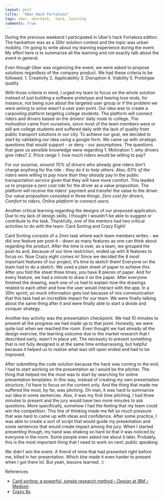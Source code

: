 ```yaml
---
layout: post
title:  "Uber Hack Fortaleza"
tags: uber, uberhack,  hack, learning
comments: true
---
```


During the previous weekend I participated in Uber’s hack Fortaleza edition. The hackathon was as a 30hr solution contest and the topic was urban mobility. <!--more-->
I’m going to write about my learning experience during the event. My effort here is to summarize all the learning and not exactly talk about the event in general.

Even though Uber was organizing the event, we were asked to propose solutions regardless of the company product.  We had these criteria to be followed.
	1. Creativity
	2. Applicability
	3. Disruption
	4. Viability
	5. Prototype quality

With those criteria in mind, I urged my team to focus on the whole solution instead of just building a software prototype and leaving lose ends, for instance, not being sure about the targeted user group or if the problem we were aiming to solve wasn’t a user pain point.
Our idea was to create a carpooling platform targeting college students. The platform will connect riders and drivers based on the drivers’ daily route to college. The motivation came from ourselves, since most of the team members were or still are college students and suffered daily with the lack of quality from public transport solutions in our city.
To achieve our goal, we decided to start by validating our idea using a google form. We came up with strategic questions that would support - or deny - our assumptions. The questions that gave us sensible knowledge were regarding
	1. Motivation
		1. why drivers give rides?
	2. Price range
		1. how much riders would be willing to pay?

For our surprise, *around 70% of drivers* who already give riders don’t charge anything for the ride - *they do it to help others*. Also, *63% of the riders* were willing to *pay more than they already* pay in the public transportation service given that they will have more comfort. This leaded us to propose a *zero cost ride* for the driver as a value proposition. The platform will receive the riders’ payment and transfer the value to the driver.
Our value proposition consisted in three things: *Zero cost for drivers*, *Comfort to riders*, *Online platform to connect users*.

Another critical learning regarding the designs of our proposed application.  Due to my lack of design skills, I thought I wouldn’t be able to suggest or contribute to the task. Thankfully, one of the mentors had two critical activities to do with the team: Card Sorting and Crazy Eight!

Card Sorting consists of a 2min task where each team members writes - we did one feature per post-it - down as many features as one can think about regarding the product. After the time is over, as a team, we grouped the post-its and, because of our time restriction, ended up with 8 features to focus on.
Now Crazy eight comes in! Since we decided the 8 most important features of our project, it’s time to sketch them! Everyone on the team had to do a sketch. We used a plain sheet of paper to achieve this. After you fold the sheet three times, you have 8 pieces of paper. And for every feature, we had a minute to draw it on the paper.
After everyone finished the drawing, each one of us had to explain how the drawings related to each other and how the user would interact with the app.
In a 30hr sprint, so much information gets lost because of mis communication that this task had an incredible impact for our team. We were finally talking about the same thing after it and were finally able to start a divide and conquer strategy.

Another key activity was the presentation checkpoint. We had 10 minutes to present all the progress we had made up to that point. Honestly, we were quite lost when we reached the room. Even thought we had already all the design exercise, the learning outcome due to the market research that I described early, wasn’t in place yet. The necessity to present something that is not fully designed is at the same time embarrassing, but helpful because it helped us to realize what was still open ended and had to be improved.

After submitting the code solution because the hack was coming to the end, I had to start working on the presentation as I would be the pitcher. The thing that helped me the most was to start by searching for online presentation templates. In this way, instead of creating my own presentation structure, I'd have to focus on the content only.
And the thing that made me suffered the most, by far, was pitching. Oh man, it was hard to summarize our idea in some sentences. Also, it was my first time pitching. I had three minutes to present and the jury would have two more minutes to ask questions. More specifically, somehow I had the feeling that my team could win the competition. This line of thinking made me fell so much pressure that was hard to came up with ideas and confidence. After some practice, I was able to create a sort of script that would guide my presentation and some sentences that would create impact among the jury. When I started presenting though, my hand was shaking so hard lol that it was noticed by everyone in the room. Some people even asked me about it later. Probably, this is the most important thing that I need to work on next: *public speaking.*

We didn’t win the event. A friend of mine that had presented right before me, killed in her presentation. Which btw made it even harder to present when I got there lol. But yeah, lessons learned. :)

References
* [Card sorting: a powerful, simple research method – Design at IBM – Medium](https://medium.com/design-ibm/card-sorting-a-powerful-simple-research-method-9d1566be9b62)
* [Crazy 8s](https://www.iamnotmypixels.com/how-to-use-crazy-8s-to-generate-design-ideas/)
